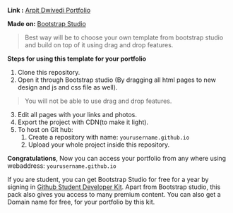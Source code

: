 **Link :** [Arpit Dwivedi Portfolio](https://arpit-dwivedi.github.io/)

**Made on:** [Bootstrap Studio](https://bootstrapstudio.io/)

>Best way will be to choose your own template from bootstrap studio and build on top of it using drag and drop features.

**Steps for using this template for your portfolio**

1.  Clone this repository.
2.  Open it through Bootstrap studio (By dragging all html pages to new design and js and css file as well).

>You will not be able to use drag and drop features.

3.  Edit all pages with your links and photos.
4.  Export the project with CDN(to make it light).
5.  To host on Git hub:
    1.   Create a repository with name: `yourusername.github.io`
    2.   Upload your whole project inside this repository.

**Congratulations**, Now you can access your portfolio from any where using webaddress: `yourusername.github.io`

If you are student, you can get Bootstrap Studio for free for a year by signing in [Github Student Developer Kit](https://education.github.com/pack/offers). Apart from Bootstrap studio, this pack also gives you access to many premium content. You can also get a Domain name for free, for your portfolio by this kit.
